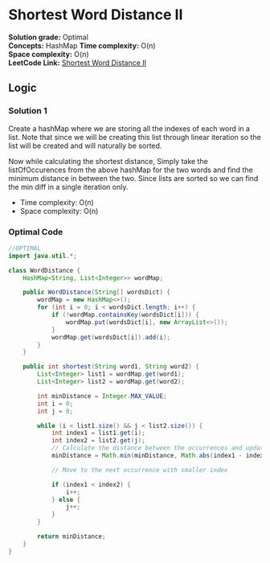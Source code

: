 # Shortest Word Distance II

**Solution grade:** Optimal  
**Concepts:** HashMap
**Time complexity:** O(n)  
**Space complexity:** O(n)  
**LeetCode Link:** [Shortest Word Distance II](https://leetcode.com/problems/best-time-to-buy-and-sell-stock/)

## Logic




### Solution 1

Create a hashMap where we are storing all the indexes of each word in a list. Note that since we will be creating this list through linear iteration so the list will be created and will naturally be sorted.

Now while calculating the shortest distance, Simply take the listOfOccurences from the above hashMap for the two words and find the minimum distance in between the two. Since lists are sorted so we can find the min diff in a single iteration only.

- Time complexity: O(n)
- Space complexity: O(n)


### Optimal Code

```java
//OPTIMAL
import java.util.*;

class WordDistance {
    HashMap<String, List<Integer>> wordMap;

    public WordDistance(String[] wordsDict) {
        wordMap = new HashMap<>();
        for (int i = 0; i < wordsDict.length; i++) {
            if (!wordMap.containsKey(wordsDict[i])) {
                wordMap.put(wordsDict[i], new ArrayList<>());
            }
            wordMap.get(wordsDict[i]).add(i);
        }
    }

    public int shortest(String word1, String word2) {
        List<Integer> list1 = wordMap.get(word1);
        List<Integer> list2 = wordMap.get(word2);

        int minDistance = Integer.MAX_VALUE;
        int i = 0;
        int j = 0;

        while (i < list1.size() && j < list2.size()) {
            int index1 = list1.get(i);
            int index2 = list2.get(j);
            // Calculate the distance between the occurrences and update the minimum distance
            minDistance = Math.min(minDistance, Math.abs(index1 - index2));

            // Move to the next occurrence with smaller index

            if (index1 < index2) {
                i++;
            } else {
                j++;
            }
        }

        return minDistance;
    }
}

